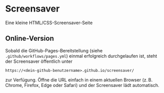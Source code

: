 # Screensaver

Eine kleine HTML/CSS-Screensaver-Seite

## Online-Version

Sobald die GitHub-Pages-Bereitstellung (siehe `.github/workflows/pages.yml`) einmal erfolgreich durchgelaufen ist, steht der Screensaver öffentlich unter

```
https://<dein-github-benutzername>.github.io/screensaver/
```

zur Verfügung. Öffne die URL einfach in einem aktuellen Browser (z. B. Chrome, Firefox, Edge oder Safari) und der Screensaver lädt automatisch.

